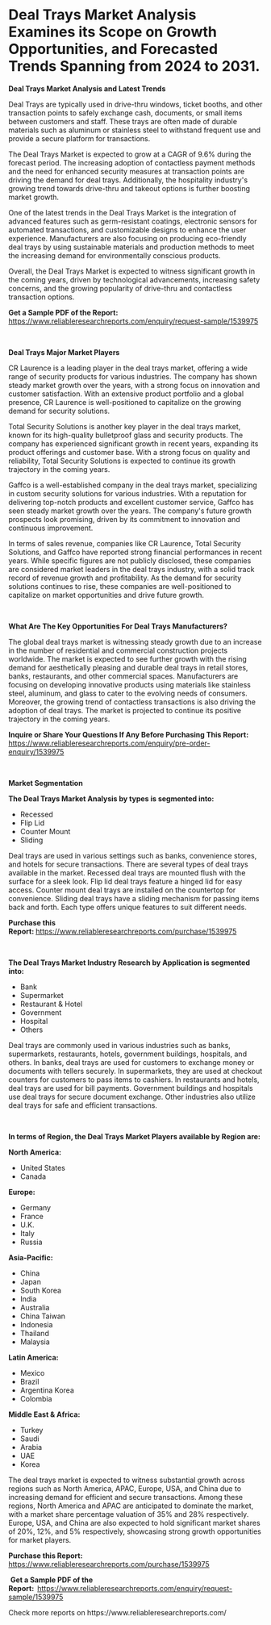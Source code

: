 <p><h1>Deal Trays Market Analysis Examines its Scope on Growth Opportunities, and Forecasted Trends Spanning from 2024 to 2031.</h1></p><p><strong>Deal Trays Market Analysis and Latest Trends</strong></p>
<p><p>Deal Trays are typically used in drive-thru windows, ticket booths, and other transaction points to safely exchange cash, documents, or small items between customers and staff. These trays are often made of durable materials such as aluminum or stainless steel to withstand frequent use and provide a secure platform for transactions.</p><p>The Deal Trays Market is expected to grow at a CAGR of 9.6% during the forecast period. The increasing adoption of contactless payment methods and the need for enhanced security measures at transaction points are driving the demand for deal trays. Additionally, the hospitality industry's growing trend towards drive-thru and takeout options is further boosting market growth.</p><p>One of the latest trends in the Deal Trays Market is the integration of advanced features such as germ-resistant coatings, electronic sensors for automated transactions, and customizable designs to enhance the user experience. Manufacturers are also focusing on producing eco-friendly deal trays by using sustainable materials and production methods to meet the increasing demand for environmentally conscious products.</p><p>Overall, the Deal Trays Market is expected to witness significant growth in the coming years, driven by technological advancements, increasing safety concerns, and the growing popularity of drive-thru and contactless transaction options.</p></p>
<p><strong>Get a Sample PDF of the Report:&nbsp;</strong> <a href="https://www.reliableresearchreports.com/enquiry/request-sample/1539975">https://www.reliableresearchreports.com/enquiry/request-sample/1539975</a></p>
<p>&nbsp;</p>
<p><strong>Deal Trays Major Market Players</strong></p>
<p><p>CR Laurence is a leading player in the deal trays market, offering a wide range of security products for various industries. The company has shown steady market growth over the years, with a strong focus on innovation and customer satisfaction. With an extensive product portfolio and a global presence, CR Laurence is well-positioned to capitalize on the growing demand for security solutions.</p><p>Total Security Solutions is another key player in the deal trays market, known for its high-quality bulletproof glass and security products. The company has experienced significant growth in recent years, expanding its product offerings and customer base. With a strong focus on quality and reliability, Total Security Solutions is expected to continue its growth trajectory in the coming years.</p><p>Gaffco is a well-established company in the deal trays market, specializing in custom security solutions for various industries. With a reputation for delivering top-notch products and excellent customer service, Gaffco has seen steady market growth over the years. The company's future growth prospects look promising, driven by its commitment to innovation and continuous improvement.</p><p>In terms of sales revenue, companies like CR Laurence, Total Security Solutions, and Gaffco have reported strong financial performances in recent years. While specific figures are not publicly disclosed, these companies are considered market leaders in the deal trays industry, with a solid track record of revenue growth and profitability. As the demand for security solutions continues to rise, these companies are well-positioned to capitalize on market opportunities and drive future growth.</p></p>
<p>&nbsp;</p>
<p><strong>What Are The Key Opportunities For Deal Trays Manufacturers?</strong></p>
<p><p>The global deal trays market is witnessing steady growth due to an increase in the number of residential and commercial construction projects worldwide. The market is expected to see further growth with the rising demand for aesthetically pleasing and durable deal trays in retail stores, banks, restaurants, and other commercial spaces. Manufacturers are focusing on developing innovative products using materials like stainless steel, aluminum, and glass to cater to the evolving needs of consumers. Moreover, the growing trend of contactless transactions is also driving the adoption of deal trays. The market is projected to continue its positive trajectory in the coming years.</p></p>
<p><strong>Inquire or Share Your Questions If Any Before Purchasing This Report:</strong> <a href="https://www.reliableresearchreports.com/enquiry/pre-order-enquiry/1539975">https://www.reliableresearchreports.com/enquiry/pre-order-enquiry/1539975</a></p>
<p>&nbsp;</p>
<p><strong>Market Segmentation</strong></p>
<p><strong>The Deal Trays Market Analysis by types is segmented into:</strong></p>
<p><ul><li>Recessed</li><li>Flip Lid</li><li>Counter Mount</li><li>Sliding</li></ul></p>
<p><p>Deal trays are used in various settings such as banks, convenience stores, and hotels for secure transactions. There are several types of deal trays available in the market. Recessed deal trays are mounted flush with the surface for a sleek look. Flip lid deal trays feature a hinged lid for easy access. Counter mount deal trays are installed on the countertop for convenience. Sliding deal trays have a sliding mechanism for passing items back and forth. Each type offers unique features to suit different needs.</p></p>
<p><strong>Purchase this Report:&nbsp;</strong><a href="https://www.reliableresearchreports.com/purchase/1539975">https://www.reliableresearchreports.com/purchase/1539975</a></p>
<p>&nbsp;</p>
<p><strong>The Deal Trays Market Industry Research by Application is segmented into:</strong></p>
<p><ul><li>Bank</li><li>Supermarket</li><li>Restaurant & Hotel</li><li>Government</li><li>Hospital</li><li>Others</li></ul></p>
<p><p>Deal trays are commonly used in various industries such as banks, supermarkets, restaurants, hotels, government buildings, hospitals, and others. In banks, deal trays are used for customers to exchange money or documents with tellers securely. In supermarkets, they are used at checkout counters for customers to pass items to cashiers. In restaurants and hotels, deal trays are used for bill payments. Government buildings and hospitals use deal trays for secure document exchange. Other industries also utilize deal trays for safe and efficient transactions.</p></p>
<p>&nbsp;</p>
<p><strong>In terms of Region, the Deal Trays Market Players available by Region are:</strong></p>
<p>
    <p> <strong> North America: </strong>
        <ul>
            <li>United States</li>
            <li>Canada</li>
        </ul>
        </p> 
    <p> <strong> Europe: </strong>
        <ul>
            <li>Germany</li>
            <li>France</li>
            <li>U.K.</li>
            <li>Italy</li>
            <li>Russia</li>
        </ul>
        </p> 
    <p> <strong> Asia-Pacific: </strong>
        <ul>
            <li>China</li>
            <li>Japan</li>
            <li>South Korea</li>
            <li>India</li>
            <li>Australia</li>
            <li>China Taiwan</li>
            <li>Indonesia</li>
            <li>Thailand</li>
            <li>Malaysia</li>
        </ul>
        </p> 
    <p> <strong> Latin America: </strong>
        <ul>
            <li>Mexico</li>
            <li>Brazil</li>
            <li>Argentina Korea</li>
            <li>Colombia</li>
        </ul>
        </p> 
    <p> <strong> Middle East & Africa: </strong>
        <ul>
            <li>Turkey</li>
            <li>Saudi</li>
            <li>Arabia</li>
            <li>UAE</li>
            <li>Korea</li>
        </ul>
    </p>
    </p>
<p><p>The deal trays market is expected to witness substantial growth across regions such as North America, APAC, Europe, USA, and China due to increasing demand for efficient and secure transactions. Among these regions, North America and APAC are anticipated to dominate the market, with a market share percentage valuation of 35% and 28% respectively. Europe, USA, and China are also expected to hold significant market shares of 20%, 12%, and 5% respectively, showcasing strong growth opportunities for market players.</p></p>
<p><strong>Purchase this Report: </strong><a href="https://www.reliableresearchreports.com/purchase/1539975">https://www.reliableresearchreports.com/purchase/1539975</a></p>
<p>&nbsp;<strong>Get a Sample PDF of the Report:&nbsp;&nbsp;</strong><a href="https://www.reliableresearchreports.com/enquiry/request-sample/1539975">https://www.reliableresearchreports.com/enquiry/request-sample/1539975</a></p>
<p><strong></strong></p>
<p>Check more reports on https://www.reliableresearchreports.com/</p>